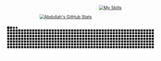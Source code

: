 <!-- GitHub Stats & Skills Icons Side by Side (Properly Centered) -->
<div align="center">
  <a href="https://github.com/abdulahmd/github-readme-stats" style="display: inline-block;">
    <img src="https://github-readme-stats.vercel.app/api?username=abdulahmd&theme=blue_navy" alt="Abdullah's GitHub Stats">
  </a>
  &nbsp;&nbsp;&nbsp;&nbsp;
  <a href="https://skillicons.dev" style="display: inline-block; position: relative; top: -30px;">
    <img src="https://skillicons.dev/icons?i=git,ubuntu,apple,windows,unity,arduino,raspberrypi,docker,matlab,arduino,opencv,pytorch,cpp,python,java,cmake,anaconda,bash&perline=6" alt="My Skills">
  </a>
</div>

<!-- GitHub Contribution Snake Animation -->
<p align="center">
  <picture>
    <source media="(prefers-color-scheme: dark)" srcset="https://raw.githubusercontent.com/abdulahmd/abdulahmd/output/github-contribution-grid-snake-dark.svg">
    <source media="(prefers-color-scheme: light)" srcset="https://raw.githubusercontent.com/abdulahmd/abdulahmd/output/github-contribution-grid-snake.svg">
    <img alt="GitHub Contribution Grid Snake Animation" src="https://raw.githubusercontent.com/abdulahmd/abdulahmd/output/github-contribution-grid-snake.svg">
  </picture>
</p>
